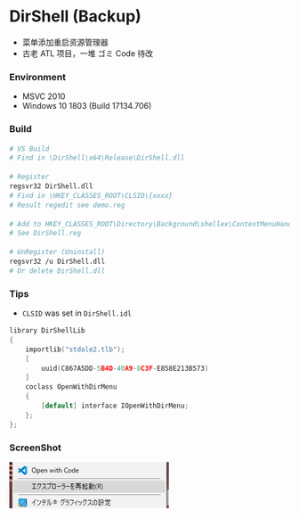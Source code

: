 # DirShell (Backup)
+ 菜单添加重启资源管理器
+ 古老 ATL 项目，一堆 ゴミ Code 待改

### Environment
+ MSVC 2010
+ Windows 10 1803 (Build 17134.706)

### Build
```bash
# VS Build
# Find in \DirShell\x64\Release\DirShell.dll

# Register
regsvr32 DirShell.dll
# Find in \HKEY_CLASSES_ROOT\CLSID\{xxxx}
# Result regedit see demo.reg

# Add to HKEY_CLASSES_ROOT\Directory\Background\shellex\ContextMenuHandlers\DirShell
# See DirShell.reg

# UnRegister (Uninstall)
regsvr32 /u DirShell.dll
# Or delete DirShell.dll
```

### Tips
+ `CLSID` was set in `DirShell.idl`
```cpp
library DirShellLib
{
    importlib("stdole2.tlb");
    [
        uuid(C867A5DD-5B4D-40A9-8C3F-E858E213B573)
    ]
    coclass OpenWithDirMenu
    {
        [default] interface IOpenWithDirMenu;
    };
};
```

### ScreenShot

![ScreenShot](./ScreenShot.jpg)
